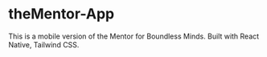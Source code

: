 # theMentor-App

This is a mobile version of the Mentor for Boundless Minds. Built with React Native, Tailwind CSS.
